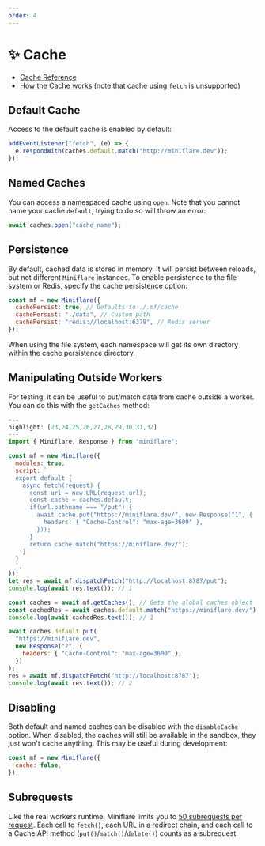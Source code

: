 ```yaml
---
order: 4
---
```


# ✨ Cache

- [Cache Reference](https://developers.cloudflare.com/workers/runtime-apis/cache)
- [How the Cache works](https://developers.cloudflare.com/workers/learning/how-the-cache-works#cache-api)
  (note that cache using `fetch` is unsupported)

## Default Cache

Access to the default cache is enabled by default:

```js
addEventListener("fetch", (e) => {
  e.respondWith(caches.default.match("http://miniflare.dev"));
});
```

## Named Caches

You can access a namespaced cache using `open`. Note that you cannot name your
cache `default`, trying to do so will throw an error:

```js
await caches.open("cache_name");
```

## Persistence

By default, cached data is stored in memory. It will persist between reloads,
but not different `Miniflare` instances. To enable
persistence to the file system or Redis, specify the cache persistence option:

```js
const mf = new Miniflare({
  cachePersist: true, // Defaults to ./.mf/cache
  cachePersist: "./data", // Custom path
  cachePersist: "redis://localhost:6379", // Redis server
});
```

When using the file system, each namespace will get its own directory within the
cache persistence directory.

## Manipulating Outside Workers

For testing, it can be useful to put/match data from cache outside a worker. You
can do this with the `getCaches` method:

```js
---
highlight: [23,24,25,26,27,28,29,30,31,32]
---
import { Miniflare, Response } from "miniflare";

const mf = new Miniflare({
  modules: true,
  script: `
  export default {
    async fetch(request) {
      const url = new URL(request.url);
      const cache = caches.default;
      if(url.pathname === "/put") {
        await cache.put("https://miniflare.dev/", new Response("1", {
          headers: { "Cache-Control": "max-age=3600" },
        }));
      }
      return cache.match("https://miniflare.dev/");
    }
  }
  `,
});
let res = await mf.dispatchFetch("http://localhost:8787/put");
console.log(await res.text()); // 1

const caches = await mf.getCaches(); // Gets the global caches object
const cachedRes = await caches.default.match("https://miniflare.dev/");
console.log(await cachedRes.text()); // 1

await caches.default.put(
  "https://miniflare.dev",
  new Response("2", {
    headers: { "Cache-Control": "max-age=3600" },
  })
);
res = await mf.dispatchFetch("http://localhost:8787");
console.log(await res.text()); // 2
```

## Disabling

Both default and named caches can be disabled with the `disableCache` option.
When disabled, the caches will still be available in the sandbox, they just
won't cache anything. This may be useful during development:

```js
const mf = new Miniflare({
  cache: false,
});
```

## Subrequests

Like the real workers runtime, Miniflare limits you to
[50 subrequests per request](https://developers.cloudflare.com/workers/platform/limits#account-plan-limits).
Each call to `fetch()`, each URL in a redirect chain, and each call to a Cache
API method (`put()`/`match()`/`delete()`) counts as a subrequest.
